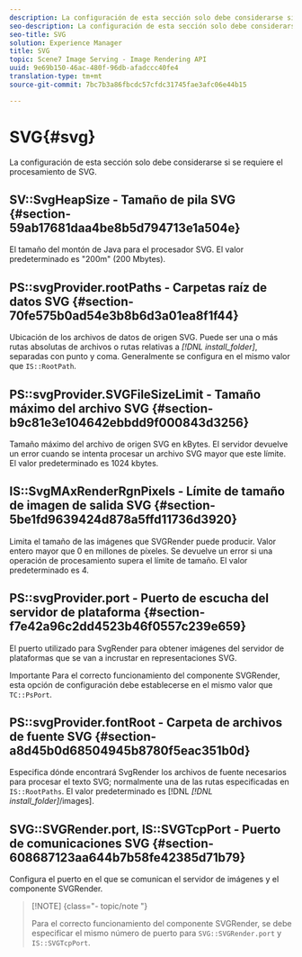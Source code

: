 ```yaml
---
description: La configuración de esta sección solo debe considerarse si se requiere el procesamiento de SVG.
seo-description: La configuración de esta sección solo debe considerarse si se requiere el procesamiento de SVG.
seo-title: SVG
solution: Experience Manager
title: SVG
topic: Scene7 Image Serving - Image Rendering API
uuid: 9e69b150-46ac-480f-96db-afadccc40fe4
translation-type: tm+mt
source-git-commit: 7bc7b3a86fbcdc57cfdc31745fae3afc06e44b15

---
```



# SVG{#svg}

La configuración de esta sección solo debe considerarse si se requiere el procesamiento de SVG.

## SV::SvgHeapSize - Tamaño de pila SVG {#section-59ab17681daa4be8b5d794713e1a504e}

El tamaño del montón de Java para el procesador SVG. El valor predeterminado es &quot;200m&quot; (200 Mbytes).

## PS::svgProvider.rootPaths - Carpetas raíz de datos SVG {#section-70fe575b0ad54e3b8b6d3a01ea8f1f44}

Ubicación de los archivos de datos de origen SVG. Puede ser una o más rutas absolutas de archivos o rutas relativas a *[!DNL install_folder]*, separadas con punto y coma. Generalmente se configura en el mismo valor que `IS::RootPath`.

## PS::svgProvider.SVGFileSizeLimit - Tamaño máximo del archivo SVG {#section-b9c81e3e104642ebbdd9f000843d3256}

Tamaño máximo del archivo de origen SVG en kBytes. El servidor devuelve un error cuando se intenta procesar un archivo SVG mayor que este límite. El valor predeterminado es 1024 kbytes.

## IS::SvgMAxRenderRgnPixels - Límite de tamaño de imagen de salida SVG {#section-5be1fd9639424d878a5ffd11736d3920}

Limita el tamaño de las imágenes que SVGRender puede producir. Valor entero mayor que 0 en millones de píxeles. Se devuelve un error si una operación de procesamiento supera el límite de tamaño. El valor predeterminado es 4.

## PS::svgProvider.port - Puerto de escucha del servidor de plataforma {#section-f7e42a96c2dd4523b46f0557c239e659}

El puerto utilizado para SvgRender para obtener imágenes del servidor de plataformas que se van a incrustar en representaciones SVG.

Importante Para el correcto funcionamiento del componente SVGRender, esta opción de configuración debe establecerse en el mismo valor que `TC::PsPort`.

## PS::svgProvider.fontRoot - Carpeta de archivos de fuente SVG {#section-a8d45b0d68504945b8780f5eac351b0d}

Especifica dónde encontrará SvgRender los archivos de fuente necesarios para procesar el texto SVG; normalmente una de las rutas especificadas en `IS::RootPaths`. El valor predeterminado es [!DNL *[!DNL install_folder]*/images].

## SVG::SVGRender.port, IS::SVGTcpPort - Puerto de comunicaciones SVG {#section-608687123aa644b7b58fe42385d71b79}

Configura el puerto en el que se comunican el servidor de imágenes y el componente SVGRender.

>[!NOTE] {class=&quot;- topic/note &quot;}
>
>Para el correcto funcionamiento del componente SVGRender, se debe especificar el mismo número de puerto para `SVG::SVGRender.port` y `IS::SVGTcpPort`.

